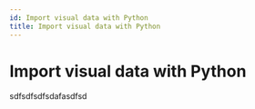 ```yaml
---
id: Import visual data with Python
title: Import visual data with Python
---
```


# Import visual data with Python

sdfsdfsdfsdafasdfsd